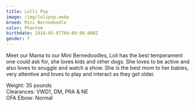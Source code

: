 ```yaml
---
title: Lolli Pop
image: /img/lolipop.webp
breed: Mini Bernedoodle
color: Phantom
birthdate: 2018-05-07T04:00:00.000Z
gender: f
---
```

Meet our Mama to our Mini Bernedoodles, Loli has the best temperament one could ask for, she loves kids and other dogs. She loves to be active and also loves to snuggle and watch a show. She is the best mom to her babies, very attentive and loves to play and interact as they get older.

Weight: 35 pounds\
Clearances: VWD1, DM, PRA & NE\
OFA Elbow: Normal